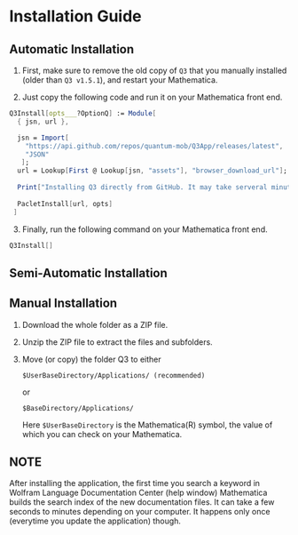 # Installation Guide

## Automatic Installation

1. First, make sure to remove the old copy of `Q3` that you manually installed (older than `Q3 v1.5.1`), and restart your Mathematica.

2. Just copy the following code and run it on your Mathematica front end.

```Mathematica
Q3Install[opts___?OptionQ] := Module[
  { jsn, url },

  jsn = Import[
    "https://api.github.com/repos/quantum-mob/Q3App/releases/latest", 
    "JSON"
   ];
  url = Lookup[First @ Lookup[jsn, "assets"], "browser_download_url"];
  
  Print["Installing Q3 directly from GitHub. It may take serveral minutes or longer depending on your network conditions and your computer. Please be patient."];
  
  PacletInstall[url, opts]
 ]
```

3. Finally, run the following command on your Mathematica front end.

```Mathematica
Q3Install[]
```

## Semi-Automatic Installation


## Manual Installation

1. Download the whole folder as a ZIP file.

2. Unzip the ZIP file to extract the files and subfolders.

3. Move (or copy) the folder Q3 to either

   ```
   $UserBaseDirectory/Applications/ (recommended)
   ```

   or
   
   ```
   $BaseDirectory/Applications/
   ```

   Here `$UserBaseDirectory` is the Mathematica(R) symbol, the value of which you can check on your Mathematica.

## NOTE

After installing the application, the first time you search a keyword in Wolfram Language Documentation Center (help window) Mathematica builds the search index of the new documentation files. It can take a few seconds to minutes depending on your computer. It happens only once (everytime you update the application) though.

